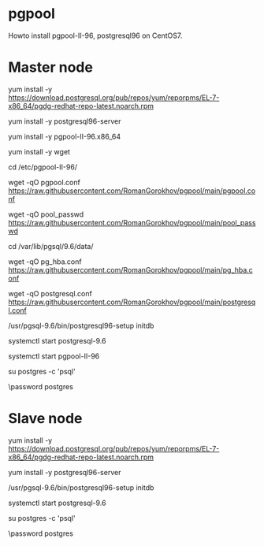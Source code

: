 # pgpool

Howto install pgpool-II-96, postgresql96 on CentOS7.


# Master node

yum install -y https://download.postgresql.org/pub/repos/yum/reporpms/EL-7-x86_64/pgdg-redhat-repo-latest.noarch.rpm

yum install -y postgresql96-server

yum install -y pgpool-II-96.x86_64

yum install -y wget

cd /etc/pgpool-II-96/

wget -qO pgpool.conf  https://raw.githubusercontent.com/RomanGorokhov/pgpool/main/pgpool.conf

wget -qO pool_passwd https://raw.githubusercontent.com/RomanGorokhov/pgpool/main/pool_passwd

cd /var/lib/pgsql/9.6/data/

wget -qO pg_hba.conf https://raw.githubusercontent.com/RomanGorokhov/pgpool/main/pg_hba.conf

wget -qO postgresql.conf  https://raw.githubusercontent.com/RomanGorokhov/pgpool/main/postgresql.conf

/usr/pgsql-9.6/bin/postgresql96-setup initdb

systemctl start postgresql-9.6

systemctl start pgpool-II-96

su postgres -c 'psql'

\password postgres


# Slave node

yum install -y https://download.postgresql.org/pub/repos/yum/reporpms/EL-7-x86_64/pgdg-redhat-repo-latest.noarch.rpm

yum install -y postgresql96-server

/usr/pgsql-9.6/bin/postgresql96-setup initdb

systemctl start postgresql-9.6

su postgres -c 'psql'

\password postgres

